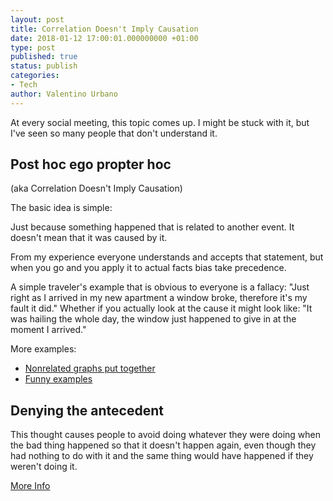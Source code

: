 ```yaml
---
layout: post
title: Correlation Doesn't Imply Causation
date: 2018-01-12 17:00:01.000000000 +01:00
type: post
published: true
status: publish
categories:
- Tech
author: Valentino Urbano
---
```


At every social meeting, this topic comes up. I might be stuck with it, but I've seen so many people that don't understand it.

## Post hoc ego propter hoc 
(aka Correlation Doesn't Imply Causation)

The basic idea is simple:

Just because something happened that is related to another event. It doesn't mean that it was caused by it.

From my experience everyone understands and accepts that statement, but when you go and you apply it to actual facts bias take precedence.

A simple traveler's example that is obvious to everyone is a fallacy:
"Just right as I arrived in my new apartment a window broke, therefore it's my fault it did."
Whether if you actually look at the cause it might look like:
"It was hailing the whole day, the window just happened to give in at the moment I arrived."

More examples:
- [Nonrelated graphs put together][2]
- [Funny examples][3]

## Denying the antecedent

This thought causes people to avoid doing whatever they were doing when the bad thing happened so that it doesn't happen again, even though they had nothing to do with it and the same thing would have happened if they weren't doing it.


[More Info][4]

[0]:https://en.wikipedia.org/wiki/Post_hoc_ergo_propter_hoc
[1]:https://en.wikipedia.org/wiki/Denying_the_antecedent
[2]: https://imgur.com/gallery/rulz5
[3]: https://imgur.com/gallery/rulz5
[4]:https://www.khanacademy.org/partner-content/wi-phi/wiphi-critical-thinking/wiphi-fallacies/